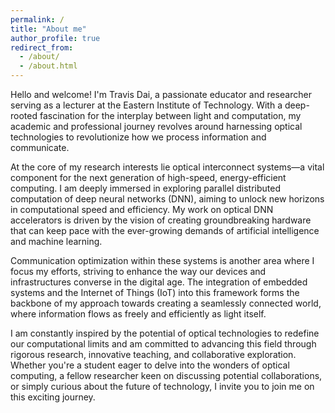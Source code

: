 ```yaml
---
permalink: /
title: "About me"
author_profile: true
redirect_from: 
  - /about/
  - /about.html
---
```


Hello and welcome! I'm Travis Dai, a passionate educator and researcher serving as a lecturer at the Eastern Institute of Technology. With a deep-rooted fascination for the interplay between light and computation, my academic and professional journey revolves around harnessing optical technologies to revolutionize how we process information and communicate.

At the core of my research interests lie optical interconnect systems—a vital component for the next generation of high-speed, energy-efficient computing. I am deeply immersed in exploring parallel distributed computation of deep neural networks (DNN), aiming to unlock new horizons in computational speed and efficiency. My work on optical DNN accelerators is driven by the vision of creating groundbreaking hardware that can keep pace with the ever-growing demands of artificial intelligence and machine learning.

Communication optimization within these systems is another area where I focus my efforts, striving to enhance the way our devices and infrastructures converse in the digital age. The integration of embedded systems and the Internet of Things (IoT) into this framework forms the backbone of my approach towards creating a seamlessly connected world, where information flows as freely and efficiently as light itself.

I am constantly inspired by the potential of optical technologies to redefine our computational limits and am committed to advancing this field through rigorous research, innovative teaching, and collaborative exploration. Whether you're a student eager to delve into the wonders of optical computing, a fellow researcher keen on discussing potential collaborations, or simply curious about the future of technology, I invite you to join me on this exciting journey.
